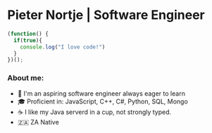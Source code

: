 # **Pieter Nortje | Software Engineer**

```js
(function() {
  if(true){
    console.log("I love code!")
  }
})();
```

### About me:

- 🚀 I'm an aspiring software engineer always eager to learn
- 🎓 Proficient in: JavaScript, C++, C#, Python, SQL, Mongo  
- ☕ I like my Java serverd in a cup, not strongly typed.
- 🇿🇦 ZA Native



